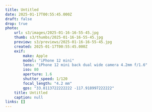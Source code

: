 ```yaml
---
title: Untitled
date: 2025-01-17T00:55:45.000Z
draft: false
drop: true
photo:
    url: s3/images/2025-01-16-16-55-45.jpg
    thumb: s3/thumbs/2025-01-16-16-55-45.jpg
    preview: s3/previews/2025-01-16-16-55-45.jpg
    created: 2025-01-17T00:55:45.000Z
    exif:
        make: Apple
        model: "iPhone 12 mini"
        lens: "iPhone 12 mini back dual wide camera 4.2mm f/1.6"
        iso: 80
        aperture: 1.6
        shutter_speed: 1/120
        focal_length: "4.2 mm"
        gps: "33.8113722222222 -117.918997222222"
    title: Untitled
    caption: null
links: []
---
```

